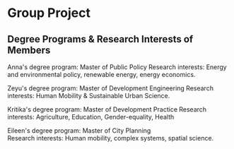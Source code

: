 # Group Project

## Degree Programs & Research Interests of Members

Anna's degree program: Master of Public Policy
Research interests: Energy and environmental policy, renewable energy, energy economics.

Zeyu's degree program: Master of Development Engineering
Research interests: Human Mobility & Sustainable Urban Science.

Kritika's degree program: Master of Development Practice
Research interests: Agriculture, Education, Gender-equality, Health

Eileen's degree program: Master of City Planning<br>
Research interests: Human mobility, complex systems, spatial science.

